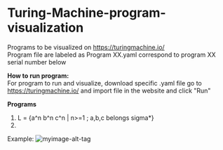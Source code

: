 # Turing-Machine-program-visualization
Programs to be visualized on https://turingmachine.io/ \
Program file are labeled as Program XX.yaml correspond to program XX serial number below

**How to run program:** \
  For program to run and visualize, download specific .yaml file go to https://turingmachine.io/ and import file in the website and click "Run"

**Programs**
1) L = {a^n b^n c^n | n>=1 ; a,b,c belongs sigma*} 
2)

Example:
![myimage-alt-tag](https://github.com/AMARJEET-SAINI/Turing-Machine-program-visualization/blob/main/sample.png)
